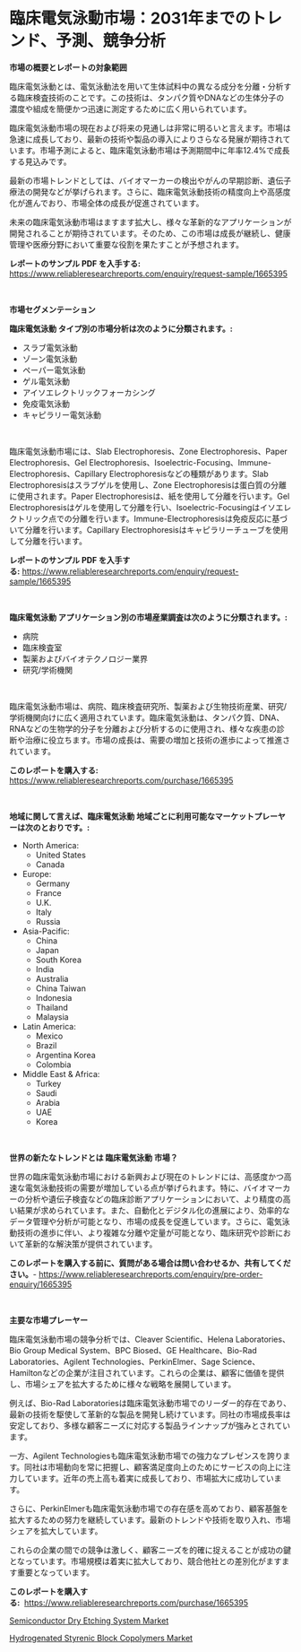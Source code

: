 <p><h1>臨床電気泳動市場：2031年までのトレンド、予測、競争分析</h1></p><p><strong>市場の概要とレポートの対象範囲</strong></p>
<p><p>臨床電気泳動とは、電気泳動法を用いて生体試料中の異なる成分を分離・分析する臨床検査技術のことです。この技術は、タンパク質やDNAなどの生体分子の濃度や組成を簡便かつ迅速に測定するために広く用いられています。</p><p>臨床電気泳動市場の現在および将来の見通しは非常に明るいと言えます。市場は急速に成長しており、最新の技術や製品の導入によりさらなる発展が期待されています。市場予測によると、臨床電気泳動市場は予測期間中に年率12.4%で成長する見込みです。</p><p>最新の市場トレンドとしては、バイオマーカーの検出やがんの早期診断、遺伝子療法の開発などが挙げられます。さらに、臨床電気泳動技術の精度向上や高感度化が進んでおり、市場全体の成長が促進されています。</p><p>未来の臨床電気泳動市場はますます拡大し、様々な革新的なアプリケーションが開発されることが期待されています。そのため、この市場は成長が継続し、健康管理や医療分野において重要な役割を果たすことが予想されます。</p></p>
<p><strong>レポートのサンプル PDF を入手する:</strong> <a href="https://www.reliableresearchreports.com/enquiry/request-sample/1665395">https://www.reliableresearchreports.com/enquiry/request-sample/1665395</a></p>
<p>&nbsp;</p>
<p><strong>市場セグメンテーション</strong></p>
<p><strong>臨床電気泳動 タイプ別の市場分析は次のように分類されます。:</strong></p>
<p><ul><li>スラブ電気泳動</li><li>ゾーン電気泳動</li><li>ペーパー電気泳動</li><li>ゲル電気泳動</li><li>アイソエレクトリックフォーカシング</li><li>免疫電気泳動</li><li>キャピラリー電気泳動</li></ul></p>
<p>&nbsp;</p>
<p><p>臨床電気泳動市場には、Slab Electrophoresis、Zone Electrophoresis、Paper Electrophoresis、Gel Electrophoresis、Isoelectric-Focusing、Immune-Electrophoresis、Capillary Electrophoresisなどの種類があります。Slab Electrophoresisはスラブゲルを使用し、Zone Electrophoresisは蛋白質の分離に使用されます。Paper Electrophoresisは、紙を使用して分離を行います。Gel Electrophoresisはゲルを使用して分離を行い、Isoelectric-Focusingはイソエレクトリック点での分離を行います。Immune-Electrophoresisは免疫反応に基づいて分離を行います。Capillary Electrophoresisはキャピラリーチューブを使用して分離を行います。</p></p>
<p><strong>レポートのサンプル PDF を入手する:</strong>&nbsp;<a href="https://www.reliableresearchreports.com/enquiry/request-sample/1665395">https://www.reliableresearchreports.com/enquiry/request-sample/1665395</a></p>
<p>&nbsp;</p>
<p><strong> 臨床電気泳動 アプリケーション別の市場産業調査は次のように分類されます。:</strong></p>
<p><ul><li>病院</li><li>臨床検査室</li><li>製薬およびバイオテクノロジー業界</li><li>研究/学術機関</li></ul></p>
<p>&nbsp;</p>
<p><p>臨床電気泳動市場は、病院、臨床検査研究所、製薬および生物技術産業、研究/学術機関向けに広く適用されています。臨床電気泳動は、タンパク質、DNA、RNAなどの生物学的分子を分離および分析するのに使用され、様々な疾患の診断や治療に役立ちます。市場の成長は、需要の増加と技術の進歩によって推進されています。</p></p>
<p><strong>このレポートを購入する:</strong>&nbsp; <a href="https://www.reliableresearchreports.com/purchase/1665395">https://www.reliableresearchreports.com/purchase/1665395</a></p>
<p>&nbsp;</p>
<p><strong>地域に関して言えば、臨床電気泳動 地域ごとに利用可能なマーケットプレーヤーは次のとおりです。:</strong></p>
<p><ul>
    <li>
        North America:
        <ul>
            <li>United States</li>
            <li>Canada</li>
        </ul>
    </li>
    <li>
        Europe:
        <ul>
            <li>Germany</li>
            <li>France</li>
            <li>U.K.</li>
            <li>Italy</li>
            <li>Russia</li>
        </ul>
    </li>
    <li>
        Asia-Pacific:
        <ul>
            <li>China</li>
            <li>Japan</li>
            <li>South Korea</li>
            <li>India</li>
            <li>Australia</li>
            <li>China Taiwan</li>
            <li>Indonesia</li>
            <li>Thailand</li>
            <li>Malaysia</li>
        </ul>
    </li>
    <li>
        Latin America:
        <ul>
            <li>Mexico</li>
            <li>Brazil</li>
            <li>Argentina Korea</li>
            <li>Colombia</li>
        </ul>
    </li>
    <li>
        Middle East & Africa:
        <ul>
            <li>Turkey</li>
            <li>Saudi</li>
            <li>Arabia</li>
            <li>UAE</li>
            <li>Korea</li>
        </ul>
    </li>
    </ul></p>
<p>&nbsp;</p>
<p><strong>世界の新たなトレンドとは 臨床電気泳動 市場？</strong></p>
<p><p>世界の臨床電気泳動市場における新興および現在のトレンドには、高感度かつ高速な電気泳動技術の需要が増加している点が挙げられます。特に、バイオマーカーの分析や遺伝子検査などの臨床診断アプリケーションにおいて、より精度の高い結果が求められています。また、自動化とデジタル化の進展により、効率的なデータ管理や分析が可能となり、市場の成長を促進しています。さらに、電気泳動技術の進歩に伴い、より複雑な分離や定量が可能となり、臨床研究や診断において革新的な解決策が提供されています。</p></p>
<p><strong>このレポートを購入する前に、質問がある場合は問い合わせるか、共有してください。</strong>- <a href="https://www.reliableresearchreports.com/enquiry/pre-order-enquiry/1665395">https://www.reliableresearchreports.com/enquiry/pre-order-enquiry/1665395</a></p>
<p>&nbsp;</p>
<p><strong>主要な市場プレーヤー</strong></p>
<p><p>臨床電気泳動市場の競争分析では、Cleaver Scientific、Helena Laboratories、Bio Group Medical System、BPC Biosed、GE Healthcare、Bio-Rad Laboratories、Agilent Technologies、PerkinElmer、Sage Science、Hamiltonなどの企業が注目されています。これらの企業は、顧客に価値を提供し、市場シェアを拡大するために様々な戦略を展開しています。</p><p>例えば、Bio-Rad Laboratoriesは臨床電気泳動市場でのリーダー的存在であり、最新の技術を駆使して革新的な製品を開発し続けています。同社の市場成長率は安定しており、多様な顧客ニーズに対応する製品ラインナップが強みとされています。</p><p>一方、Agilent Technologiesも臨床電気泳動市場での強力なプレゼンスを誇ります。同社は市場動向を常に把握し、顧客満足度向上のためにサービスの向上に注力しています。近年の売上高も着実に成長しており、市場拡大に成功しています。</p><p>さらに、PerkinElmerも臨床電気泳動市場での存在感を高めており、顧客基盤を拡大するための努力を継続しています。最新のトレンドや技術を取り入れ、市場シェアを拡大しています。</p><p>これらの企業の間での競争は激しく、顧客ニーズを的確に捉えることが成功の鍵となっています。市場規模は着実に拡大しており、競合他社との差別化がますます重要となっています。</p></p>
<p><strong>このレポートを購入する:</strong>&nbsp;&nbsp;<a href="https://www.reliableresearchreports.com/purchase/1665395">https://www.reliableresearchreports.com/purchase/1665395</a></p>
<p><p><a href="https://github.com/santosh758595/Market-Research-Report-List-4/blob/main/semiconductor-dry-etching-system-market.md">Semiconductor Dry Etching System Market</a></p><p><a href="https://crocus-run-b5a.notion.site/Hydrogenated-Styrenic-Block-Copolymers-Market-Size-Evaluating-its-Market-Trends-Growth-and-Projec-944b9f0d12b2402d8dbaceb4f38556ad">Hydrogenated Styrenic Block Copolymers Market</a></p></p>